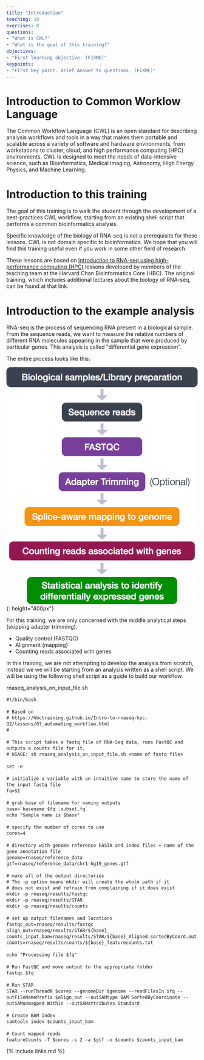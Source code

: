 ```yaml
---
title: "Introduction"
teaching: 10
exercises: 0
questions:
- "What is CWL?"
- "What is the goal of this training?"
objectives:
- "First learning objective. (FIXME)"
keypoints:
- "First key point. Brief Answer to questions. (FIXME)"
---
```


# Introduction to Common Worklow Language

The Common Workflow Language (CWL) is an open standard for describing
analysis workflows and tools in a way that makes them portable and
scalable across a variety of software and hardware environments, from
workstations to cluster, cloud, and high performance computing (HPC)
environments. CWL is designed to meet the needs of data-intensive
science, such as Bioinformatics, Medical Imaging, Astronomy, High
Energy Physics, and Machine Learning.

# Introduction to this training

The goal of this training is to walk the student through the
development of a best-practices CWL workflow, starting from an
existing shell script that performs a common bioinformatics analysis.

Specific knowledge of the biology of RNA-seq is *not* a prerequisite
for these lessons.  CWL is not domain specific to bioinformatics.  We
hope that you will find this training useful even if you work in some
other field of research.

These lessons are based on [Introduction to RNA-seq using
high-performance computing
(HPC)](https://github.com/hbctraining/Intro-to-rnaseq-hpc-O2) lessons
developed by members of the teaching team at the Harvard Chan
Bioinformatics Core (HBC).  The original training, which includes
additional lectures about the biology of RNA-seq, can be found at that
link.

# Introduction to the example analysis

RNA-seq is the process of sequencing RNA present in a biological
sample.  From the sequence reads, we want to measure the relative
numbers of different RNA molecules appearing in the sample that were
produced by particular genes.  This analysis is called "differential
gene expression".

The entire process looks like this:

![](/assets/img/RNAseqWorkflow.png){: height="400px"}

For this training, we are only concerned with the middle analytical
steps (skipping adapter trimming).

* Quality control (FASTQC)
* Alignment (mapping)
* Counting reads associated with genes

In this training, we are not attempting to develop the analysis from
scratch, instead we we will be starting from an analysis written as a
shell script.  We will be using the following shell script as a guide to build
our workflow.

rnaseq_analysis_on_input_file.sh

```
#!/bin/bash

# Based on
# https://hbctraining.github.io/Intro-to-rnaseq-hpc-O2/lessons/07_automating_workflow.html
#

# This script takes a fastq file of RNA-Seq data, runs FastQC and outputs a counts file for it.
# USAGE: sh rnaseq_analysis_on_input_file.sh <name of fastq file>

set -e

# initialize a variable with an intuitive name to store the name of the input fastq file
fq=$1

# grab base of filename for naming outputs
base=`basename $fq .subset.fq`
echo "Sample name is $base"

# specify the number of cores to use
cores=4

# directory with genome reference FASTA and index files + name of the gene annotation file
genome=rnaseq/reference_data
gtf=rnaseq/reference_data/chr1-hg19_genes.gtf

# make all of the output directories
# The -p option means mkdir will create the whole path if it
# does not exist and refrain from complaining if it does exist
mkdir -p rnaseq/results/fastqc
mkdir -p rnaseq/results/STAR
mkdir -p rnaseq/results/counts

# set up output filenames and locations
fastqc_out=rnaseq/results/fastqc
align_out=rnaseq/results/STAR/${base}_
counts_input_bam=rnaseq/results/STAR/${base}_Aligned.sortedByCoord.out.bam
counts=rnaseq/results/counts/${base}_featurecounts.txt

echo "Processing file $fq"

# Run FastQC and move output to the appropriate folder
fastqc $fq

# Run STAR
STAR --runThreadN $cores --genomeDir $genome --readFilesIn $fq --outFileNamePrefix $align_out --outSAMtype BAM SortedByCoordinate --outSAMunmapped Within --outSAMattributes Standard

# Create BAM index
samtools index $counts_input_bam

# Count mapped reads
featureCounts -T $cores -s 2 -a $gtf -o $counts $counts_input_bam
```


{% include links.md %}
